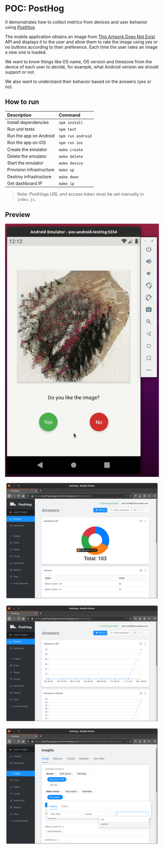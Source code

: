 # POC: PostHog

It demonstrates how to collect metrics from devices and user behavior using [PostHog](https://github.com/posthog).

The mobile application obtains an image from [This Artwork Does Not Exist](https://thisartworkdoesnotexist.com/) API and displays it to the user and allow them to rate the image using yes or no buttons according to their preference. Each time the user rates an image a new one is loaded.

We want to know things like OS name, OS version and timezone from the device of each user to decide, for example, what Android version we should support or not.

We also want to understand their behavior based on the answers (yes or no).

## How to run

| Description | Command |
| :--- | :--- |
| Install dependencies | `npm install` |
| Run unit tests | `npm test` |
| Run the app on Android | `npm run android` |
| Run the app on iOS | `npm run ios` |
| Create the emulator | `make create`  |
| Delete the emulator | `make delete`  |
| Start the emulator | `make device`  |
| Provision infrastructure | `make up` |
| Destroy infrastructure | `make down` |
| Get dashboard IP | `make ip` |

> Note: PostHogs URL and access token must be set manually in `index.js`.

## Preview

![Android app running](./preview/app.gif)

![Dashboard displaying table and pie charts](./preview/dashboard-1.png)

![Dashboard displaying graph](./preview/dashboard-2.png)

![Creating an insight](./preview/insights.png)
